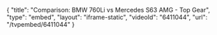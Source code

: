{
    "title": "Comparison: BMW 760Li vs Mercedes S63 AMG - Top Gear",
    "type": "embed",
    "layout": "iframe-static",
    "videoId": "6411044",
    "url": "\/tvpembed\/6411044"
}